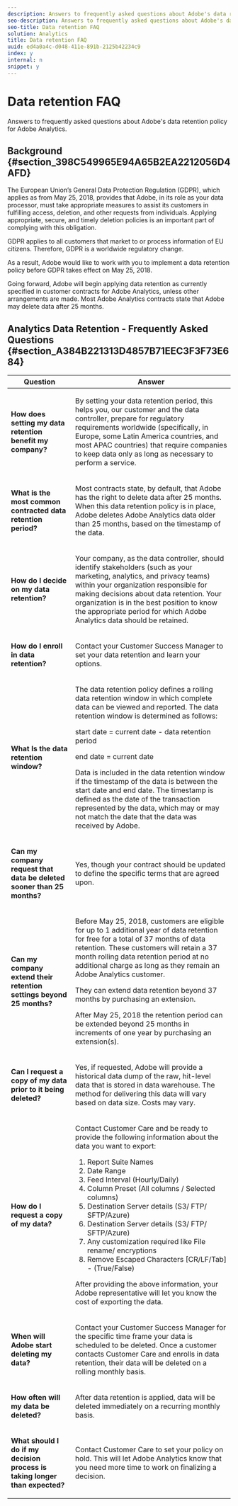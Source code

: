 ```yaml
---
description: Answers to frequently asked questions about Adobe's data retention policy for Adobe Analytics.
seo-description: Answers to frequently asked questions about Adobe's data retention policy for Adobe Analytics.
seo-title: Data retention FAQ
solution: Analytics
title: Data retention FAQ
uuid: ed4a0a4c-d048-411e-891b-2125b42234c9
index: y
internal: n
snippet: y
---
```


# Data retention FAQ

Answers to frequently asked questions about Adobe's data retention policy for Adobe Analytics.

## Background {#section_398C549965E94A65B2EA2212056D4AFD}

The European Union’s General Data Protection Regulation (GDPR), which applies as from May 25, 2018, provides that Adobe, in its role as your data processor, must take appropriate measures to assist its customers in fulfilling access, deletion, and other requests from individuals. Applying appropriate, secure, and timely deletion policies is an important part of complying with this obligation.

GDPR applies to all customers that market to or process information of EU citizens. Therefore, GDPR is a worldwide regulatory change.

As a result, Adobe would like to work with you to implement a data retention policy before GDPR takes effect on May 25, 2018.

Going forward, Adobe will begin applying data retention as currently specified in customer contracts for Adobe Analytics, unless other arrangements are made. Most Adobe Analytics contracts state that Adobe may delete data after 25 months.

## Analytics Data Retention - Frequently Asked Questions {#section_A384B221313D4857B71EEC3F3F73E684}

<table id="table_E37C41A0F1D44A2BBE39D80201BAFA32"> 
 <thead> 
  <tr> 
   <th colname="col1" class="entry"> Question </th> 
   <th colname="col2" class="entry"> Answer </th> 
  </tr>
 </thead>
 <tbody> 
  <tr> 
   <td colname="col1"> <p><b> How does setting my data retention benefit my company?</b> </p> </td> 
   <td colname="col2"> <p> By setting your data retention period, this helps you, our customer and the data controller, prepare for regulatory requirements worldwide (specifically, in Europe, some Latin America countries, and most APAC countries) that require companies to keep data only as long as necessary to perform a service. </p> </td> 
  </tr> 
  <tr> 
   <td colname="col1"> <p><b> What is the most common contracted data retention period?</b> </p> </td> 
   <td colname="col2"> <p> Most contracts state, by default, that Adobe has the right to delete data after 25 months. When this data retention policy is in place, Adobe deletes Adobe Analytics data older than 25 months, based on the timestamp of the data. </p> </td> 
  </tr> 
  <tr> 
   <td colname="col1"> <p><b>How do I decide on my data retention?</b> </p> </td> 
   <td colname="col2"> <p>Your company, as the data controller, should identify stakeholders (such as your marketing, analytics, and privacy teams) within your organization responsible for making decisions about data retention. Your organization is in the best position to know the appropriate period for which Adobe Analytics data should be retained. </p> </td> 
  </tr> 
  <tr> 
   <td colname="col1"> <p><b> How do I enroll in data retention?</b> </p> </td> 
   <td colname="col2"> <p> Contact your Customer Success Manager to set your data retention and learn your options. </p> </td> 
  </tr> 
  <tr> 
   <td colname="col1"> <p> <b> What Is the data retention window?</b> </p> </td> 
   <td colname="col2"> <p> The data retention policy defines a rolling data retention window in which complete data can be viewed and reported. The data retention window is determined as follows: </p> <p><span class="codeph"> start date</span> = current date - data retention period </p> <p><span class="codeph"> end date</span> = current date </p> <p> Data is included in the data retention window if the timestamp of the data is between the start date and end date. The timestamp is defined as the date of the transaction represented by the data, which may or may not match the date that the data was received by Adobe. </p> </td> 
  </tr> 
  <tr> 
   <td colname="col1"> <p> <b> Can my company request that data be deleted sooner than 25 months?</b> </p> </td> 
   <td colname="col2"> <p> Yes, though your contract should be updated to define the specific terms that are agreed upon. </p> </td> 
  </tr> 
  <tr> 
   <td colname="col1"> <p><b> Can my company extend their retention settings beyond 25 months?</b> </p> </td> 
   <td colname="col2"> <p>Before May 25, 2018, customers are eligible for up to 1 additional year of data retention for free for a total of 37 months of data retention. These customers will retain a 37 month rolling data retention period at no additional charge as long as they remain an Adobe Analytics customer. </p> <p>They can extend data retention beyond 37 months by purchasing an extension. </p> <p>After May 25, 2018 the retention period can be extended beyond 25 months in increments of one year by purchasing an extension(s). </p> </td> 
  </tr> 
  <tr> 
   <td colname="col1"> <p> <b>Can I request a copy of my data prior to it being deleted?</b> </p> </td> 
   <td colname="col2"> <p> Yes, if requested, Adobe will provide a historical data dump of the raw, hit-level data that is stored in data warehouse. The method for delivering this data will vary based on data size. Costs may vary. </p> </td> 
  </tr> 
  <tr> 
   <td colname="col1"> <p><b> How do I request a copy of my data?</b> </p> </td> 
   <td colname="col2"> <p> Contact Customer Care and be ready to provide the following information about the data you want to export: </p> 
    <ol id="ol_009A840D23F4400CB0E5488D06174431"> 
     <li id="li_06C444BAB8EE4F13B259159C99FB4DAC"> Report Suite Names </li> 
     <li id="li_803645ECCADC4B0988D7505E0BA0D826">Date Range </li> 
     <li id="li_F8087EC72E4048678DA5AD8E9DD2B993">Feed Interval (Hourly/Daily) </li> 
     <li id="li_7703632C80A14693AFACCDD7DB22978D">Column Preset (All columns / Selected columns) </li> 
     <li id="li_3A9E57C5AE4B43BB9299E553566BF353">Destination Server details (S3/ FTP/ SFTP/Azure) </li> 
     <li id="li_49FE9D0C98C24CC4BD4B05E43A24D704">Destination Server details (S3/ FTP/ SFTP/Azure) </li> 
     <li id="li_8EA4500327BD4DB1AE4B1624B58B4230">Any customization required like File rename/ encryptions </li> 
     <li id="li_BB7D729100494563916A0EA1B6D2403B">Remove Escaped Characters [CR/LF/Tab] - (True/False) </li> 
    </ol> <p> After providing the above information, your Adobe representative will let you know the cost of exporting the data. </p> </td> 
  </tr> 
  <tr> 
   <td colname="col1"> <p> <b>When will Adobe start deleting my data?</b> </p> </td> 
   <td colname="col2"> <p>Contact your Customer Success Manager for the specific time frame your data is scheduled to be deleted. Once a customer contacts Customer Care and enrolls in data retention, their data will be deleted on a rolling monthly basis. </p> </td> 
  </tr> 
  <tr> 
   <td colname="col1"> <p> <b>How often will my data be deleted?</b> </p> </td> 
   <td colname="col2"> <p> After data retention is applied, data will be deleted immediately on a recurring monthly basis. </p> </td> 
  </tr> 
  <tr> 
   <td colname="col1"> <p><b> What should I do if my decision process is taking longer than expected?</b> </p> </td> 
   <td colname="col2"> <p> Contact Customer Care to set your policy on hold. This will let Adobe Analytics know that you need more time to work on finalizing a decision. </p> </td> 
  </tr> 
 </tbody> 
</table>


